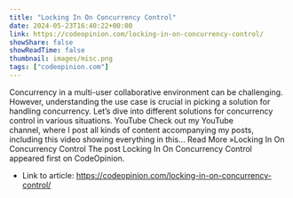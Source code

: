 ```yaml
---
title: "Locking In On Concurrency Control"
date: 2024-05-23T16:40:22+00:00
link: https://codeopinion.com/locking-in-on-concurrency-control/
showShare: false
showReadTime: false
thumbnail: images/misc.png
tags: ["codeopinion.com"]
---
```

Concurrency in a multi-user collaborative environment can be challenging. However, understanding the use case is crucial in picking a solution for handling concurrency. Let’s dive into different solutions for concurrency control in various situations. YouTube Check out my YouTube channel, where I post all kinds of content accompanying my posts, including this video showing everything in this… Read More »Locking In On Concurrency Control
The post Locking In On Concurrency Control appeared first on CodeOpinion.

- Link to article: https://codeopinion.com/locking-in-on-concurrency-control/